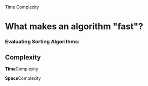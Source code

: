Time Complexity

# What makes an algorithm "fast"?



### Evaluating Sorting Algorithms:

## Complexity

**Time**Complexity

**Space**Complexity













